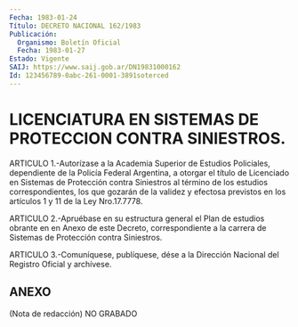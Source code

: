 ```yaml
---
Fecha: 1983-01-24
Título: DECRETO NACIONAL 162/1983
Publicación:
  Organismo: Boletín Oficial
  Fecha: 1983-01-27
Estado: Vigente
SAIJ: https://www.saij.gob.ar/DN19831000162
Id: 123456789-0abc-261-0001-3891soterced
---
```

# LICENCIATURA EN SISTEMAS DE PROTECCION CONTRA SINIESTROS.

<a id="1"></a>
ARTICULO  1.-Autorízase  a  la  Academia  Superior de Estudios Policiales, dependiente de la Policía Federal Argentina,  a otorgar el    título   de  Licenciado  en  Sistemas  de  Protección  contra Siniestros al término  de  los  estudios  correspondientes, los que gozarán de la validez y efectosa previstos  en los artículos 1 y 11 de la Ley Nro.17.7778.

<a id="2"></a>
ARTICULO  2.-Apruébase  en  su  estructura  general el Plan de estudios obrante en en Anexo de este Decreto, correspondiente  a la carrera  de Sistemas de Protección contra Siniestros.

<a id="3"></a>
ARTICULO  3.-Comuníquese,  publíquese,  dése  a  la  Dirección Nacional del Registro Oficial y archívese.

## ANEXO

<a id="1"></a>
(Nota de redacción) NO GRABADO